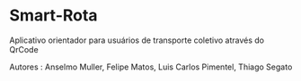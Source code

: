 Smart-Rota
==========

Aplicativo orientador para usuários de transporte coletivo através do QrCode

Autores : Anselmo Muller, Felipe Matos, Luis Carlos Pimentel, Thiago Segato

